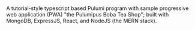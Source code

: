 # 

A tutorial-style typescript based Pulumi program with sample progressive web application (PWA) "the Pulumipus Boba Tea Shop"; built with MongoDB, ExpressJS, React, and NodeJS (the MERN stack).